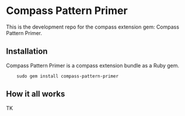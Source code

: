 # Compass Pattern Primer
This is the development repo for the compass extension gem: Compass Pattern Primer.

## Installation
Compass Pattern Primer is a compass extension bundle as a Ruby gem.   
```
    sudo gem install compass-pattern-primer
```

## How it all works
TK